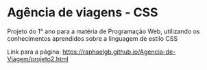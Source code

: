 # Agência de viagens - CSS

Projeto do 1° ano para a matéria de Programação Web, utilizando os conhecimentos aprendidos sobre a linguagem de estilo CSS

Link para a página: https://raphaelgb.github.io/Agencia-de-Viagem/projeto2.html
